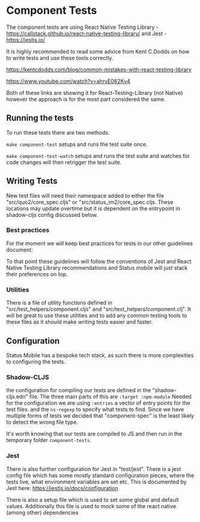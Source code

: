 # Component Tests

The component tests are using React Native Testing Library - https://callstack.github.io/react-native-testing-library/
and Jest - https://jestjs.io/


It is highly recommended to read some advice from Kent C.Dodds on how to write tests and use these tools correctly.


https://kentcdodds.com/blog/common-mistakes-with-react-testing-library

https://www.youtube.com/watch?v=ahrvE062Kv4

Both of these links are showing it for React-Testing-Library (not Native) however the approach is for the most part considered the same.

## Running the tests
To run these tests there are two methods.

`make component-test` 
setups and runs the test suite once.

`make component-test-watch` 
setups and runs the test suite and watches for code changes will then retrigger the test suite.

## Writing Tests
New test files will need their namespace added to either the file "src/quo2/core_spec.cljs" or "src/status_im2/core_spec.cljs. These locations may update overtime but it is dependent on the entrypoint in shadow-cljs config discussed below.


### Best practices
For the moment we will keep best practices for tests in our other guidelines document:

To that point these guidelines will follow the conventions of Jest and React Native Testing Library recommendations and Status mobile will just stack their preferences on top.

### Utilities
There is a file of utility functions defined in "src/test_helpers/component.cljs" and "src/test_helpers/component.clj". It will be great to use these utilities and to add any common testing tools to these files as it should make writing tests easier and faster.


## Configuration
Status Mobile has a bespoke tech stack, as such there is more complexities to configuring the tests.

### Shadow-CLJS 
the configuration for compiling our tests are defined in the "shadow-cljs.edn" file.
The three main parts of this are
`:target :npm-module`
Needed for the configuration we are using
`:entries`
a vector of entry points for the test files.
and the `ns-regexp` to specify what tests to find. Since we have multiple forms of tests we decided that "component-spec" is the least likely to detect the wrong file type.

It's worth knowing that our tests are compiled to JS and then run in the temporary folder `component-tests`. 

### Jest
There is also further configuration for Jest in "test/jest". There is a jest config file which has some mostly standard configuration pieces, where the tests live, what environment variables are set etc. This is documented by Jest here: https://jestjs.io/docs/configuration

There is also a setup file which is used to set some global and default values. Additionally this file is used to mock some of the react native (among other) dependencies 

